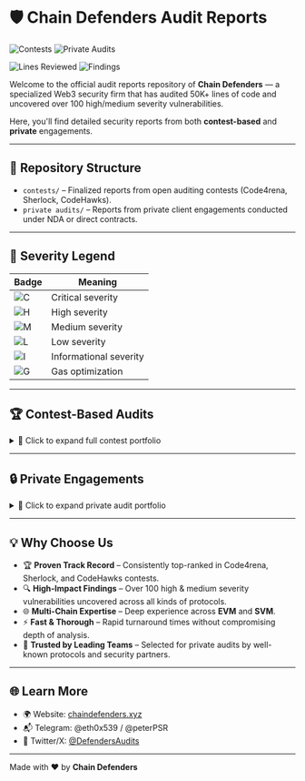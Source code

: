 # 🛡️ Chain Defenders Audit Reports

![Contests](https://img.shields.io/badge/Contests-15+-cyan)
![Private Audits](https://img.shields.io/badge/Private_Audits-12-blue)

![Lines Reviewed](https://img.shields.io/badge/Lines_Reviewed-50K+-green)
![Findings](https://img.shields.io/badge/Findings-100+-red)

Welcome to the official audit reports repository of **Chain Defenders** — a specialized Web3 security firm that has audited 50K+ lines of code and uncovered over 100 high/medium severity vulnerabilities.

Here, you'll find detailed security reports from both **contest-based** and **private** engagements.

---

## 📁 Repository Structure

- `contests/` – Finalized reports from open auditing contests (Code4rena, Sherlock, CodeHawks).
- `private audits/` – Reports from private client engagements conducted under NDA or direct contracts.

---

## 🔑 Severity Legend

| Badge                                       | Meaning                |
| ------------------------------------------- | ---------------------- |
| ![C](https://img.shields.io/badge/C-black)  | Critical severity      |
| ![H](https://img.shields.io/badge/H-red)    | High severity          |
| ![M](https://img.shields.io/badge/M-orange) | Medium severity        |
| ![L](https://img.shields.io/badge/L-yellow) | Low severity           |
| ![I](https://img.shields.io/badge/I-blue)   | Informational severity |
| ![G](https://img.shields.io/badge/G-grey)   | Gas optimization       |

---

## 🏆 Contest-Based Audits

<details>
<summary>📜 Click to expand full contest portfolio</summary>

| Protocol   | Audit Platform | Contest Page                                                                             | Report Page                                                                                                 | Rank | Findings   | Tech                                                                                                                                                                                                                                                                            | Platform                                                                                                                                                                  |
| ---------- | -------------- | ---------------------------------------------------------------------------------------- | ----------------------------------------------------------------------------------------------------------- | ---- | ---------- | ------------------------------------------------------------------------------------------------------------------------------------------------------------------------------------------------------------------------------------------------------------------------------- | ------------------------------------------------------------------------------------------------------------------------------------------------------------------------- |
| Phi        | Code4rena      | [🔍 View Contest](https://code4rena.com/audits/2024-08-phi)                              | [🛡️ View Report](https://github.com/Chain-Defenders/portfolio/blob/master/contests/phi-aug-2024.pdf)        | 2nd  | ![2H](https://img.shields.io/badge/2H-red) ![1M](https://img.shields.io/badge/1M-orange)     | <img height="20" src="https://img.shields.io/badge/-   NFT   -234942?style=flat" /> <img height="20" src="https://img.shields.io/badge/-   SocialFi   -234942?style=flat" />                                                                                                    | <img height="20" src="https://img.shields.io/badge/-   EVM   -0173c4?style=flat" />                                                                                       |
| Swan       | CodeHawks      | [🔍 View Contest](https://codehawks.cyfrin.io/c/2024-10-swan-dria)                       | [🛡️ View Report](https://github.com/Chain-Defenders/portfolio/blob/master/contests/swan-oct-2024.pdf)       | 2nd  | ![3H](https://img.shields.io/badge/3H-red) ![4M](https://img.shields.io/badge/4M-orange) ![3L](https://img.shields.io/badge/3L-yellow) | <img height="20" src="https://img.shields.io/badge/-   AI Agents   -234942?style=flat" /> <img height="20" src="https://img.shields.io/badge/-   NFT   -234942?style=flat" />                                                                                                   | <img height="20" src="https://img.shields.io/badge/-   EVM   -0173c4?style=flat" />                                                                                       |
| Tokensoft  | Sherlock       | [🔍 View Contest](https://audits.sherlock.xyz/contests/285)                              | [🛡️ View Report](https://github.com/Chain-Defenders/portfolio/blob/master/contests/tokensoft-may-2024.pdf)  | 2nd  | ![1M](https://img.shields.io/badge/1M-orange)         | <img height="20" src="https://img.shields.io/badge/-   ERC20   -234942?style=flat" /> <img height="20" src="https://img.shields.io/badge/-   Vesting   -234942?style=flat" />                                                                                                   | <img height="20" src="https://img.shields.io/badge/-   EVM   -0173c4?style=flat" />                                                                                       |
| Usual      | Sherlock       | [🔍 View Contest](https://audits.sherlock.xyz/contests/575)                              | [🛡️ View Report](https://github.com/Chain-Defenders/portfolio/blob/master/contests/usual-nov-2024.pdf)      | 2nd  | ![1H](https://img.shields.io/badge/1H-red)         | <img height="20" src="https://img.shields.io/badge/-   ERC20   -234942?style=flat" /> <img height="20" src="https://img.shields.io/badge/-   Liquid Staking   -234942?style=flat" /> <img height="20" src="https://img.shields.io/badge/-   Stablecoin   -234942?style=flat" /> | <img height="20" src="https://img.shields.io/badge/-   EVM   -0173c4?style=flat" />                                                                                       |
| Lambo.win  | Code4rena      | [🔍 View Contest](https://code4rena.com/audits/2024-12-lambowin)                         | [🛡️ View Report](https://github.com/Chain-Defenders/portfolio/blob/master/contests/lambo-dec-2024.pdf)      | 4th  | ![2H](https://img.shields.io/badge/2H-red) ![2M](https://img.shields.io/badge/2M-orange)     | <img height="20" src="https://img.shields.io/badge/-   Token Launchpad   -234942?style=flat" /> <img height="20" src="https://img.shields.io/badge/-   ERC20   -234942?style=flat" />                                                                                           | <img height="20" src="https://img.shields.io/badge/-   EVM   -0173c4?style=flat" />                                                                                       |
| Teller     | Sherlock       | [🔍 View Contest](https://audits.sherlock.xyz/contests/472)                              | [🛡️ View Report](https://github.com/Chain-Defenders/portfolio/blob/master/contests/teller-dec-2024.pdf)     | 5th  | ![1M](https://img.shields.io/badge/1M-orange)         | <img height="20" src="https://img.shields.io/badge/-   Lending   -234942?style=flat" /> <img height="20" src="https://img.shields.io/badge/-   Vault   -234942?style=flat" />                                                                                                   | <img height="20" src="https://img.shields.io/badge/-   EVM   -0173c4?style=flat" />                                                                                       |
| Soon       | Cantina        | [🔍 View Contest](https://cantina.xyz/competitions/08c2b0b4-8449-4136-82a2-7074ccdfffac) | Private                                                                                                     | 5th  | ![1H](https://img.shields.io/badge/1H-red) ![5L](https://img.shields.io/badge/5L-yellow)     | <img height="20" src="https://img.shields.io/badge/-   Layer 1   -234942?style=flat" /> <img height="20" src="https://img.shields.io/badge/-   NFT   -234942?style=flat" />                                                                                                     | <img height="20" src="https://img.shields.io/badge/-   EVM   -0173c4?style=flat" /> & <img height="20" src="https://img.shields.io/badge/-   SVM   -c40501?style=flat" /> |
| Zaros      | CodeHawks      | [🔍 View Contest](https://codehawks.cyfrin.io/c/2025-01-zaros-part-2)                    | [🛡️ View Report](https://github.com/Chain-Defenders/portfolio/blob/master/contests/zaros-jan-2025.pdf)      | 6th  | ![5H](https://img.shields.io/badge/5H-red) ![8M](https://img.shields.io/badge/8M-orange) ![2L](https://img.shields.io/badge/2L-yellow) | <img height="20" src="https://img.shields.io/badge/-   Perpetuals   -234942?style=flat" /> <img height="20" src="https://img.shields.io/badge/-   Leverage Trading   -234942?style=flat" />                                                                                     | <img height="20" src="https://img.shields.io/badge/-   EVM   -0173c4?style=flat" />                                                                                       |
| SecondSwap | Code4rena      | [🔍 View Contest](https://code4rena.com/audits/2024-12-secondswap)                       | [🛡️ View Report](https://github.com/Chain-Defenders/portfolio/blob/master/contests/secondswap-dec-2024.pdf) | 8th  | ![1H](https://img.shields.io/badge/1H-red) ![4M](https://img.shields.io/badge/4M-orange)     | <img height="20" src="https://img.shields.io/badge/-   DEX/AMM   -234942?style=flat" /> <img height="20" src="https://img.shields.io/badge/-   Vesting   -234942?style=flat" />                                                                                                 | <img height="20" src="https://img.shields.io/badge/-   EVM   -0173c4?style=flat" />                                                                                       |
| stake.link | CodeHawks      | [🔍 View Contest](https://codehawks.cyfrin.io/c/2024-09-stakelink)                       | [🛡️ View Report](https://github.com/Chain-Defenders/portfolio/blob/master/contests/stakelink-oct-2024.pdf)  | 10th | ![3M](https://img.shields.io/badge/3M-orange)         | <img height="20" src="https://img.shields.io/badge/-   Liquid Staking   -234942?style=flat" /> <img height="20" src="https://img.shields.io/badge/-   Chainlink   -234942?style=flat" />                                                                                        | <img height="20" src="https://img.shields.io/badge/-   EVM   -0173c4?style=flat" />                                                                                       |
| IQ AI      | Code4rena      | [🔍 View Contest](https://code4rena.com/audits/2025-01-iq-ai)                            | [🛡️ View Report](https://github.com/Chain-Defenders/portfolio/blob/master/contests/iq-ai-jan-2025.pdf)      | 10th | ![1M](https://img.shields.io/badge/1M-orange)         | <img height="20" src="https://img.shields.io/badge/-   AI Agents   -234942?style=flat" /> <img height="20" src="https://img.shields.io/badge/-   ERC20   -234942?style=flat" />                                                                                                 | <img height="20" src="https://img.shields.io/badge/-   EVM   -0173c4?style=flat" />                                                                                       |
| Liquid Ron | Code4rena      | [🔍 View Contest](https://code4rena.com/audits/2025-01-liquid-ron)                       | [🛡️ View Report](https://github.com/Chain-Defenders/portfolio/blob/master/contests/liquid-ron-jan-2025.pdf) | 10th | ![1H](https://img.shields.io/badge/1H-red) ![1M](https://img.shields.io/badge/1M-orange) ![1L](https://img.shields.io/badge/1L-yellow) | <img height="20" src="https://img.shields.io/badge/-   Liquid Staking   -234942?style=flat" />                                                                                                                                                                                  | <img height="20" src="https://img.shields.io/badge/-   EVM   -0173c4?style=flat" />                                                                                       |
| THORWallet | Code4rena      | [🔍 View Contest](https://code4rena.com/audits/2025-02-thorwallet)                       | [🛡️ View Report](https://github.com/Chain-Defenders/portfolio/blob/master/contests/thorwallet-feb-2025.pdf) | 10th | ![1M](https://img.shields.io/badge/1M-orange)         | <img height="20" src="https://img.shields.io/badge/-   DeFi   -234942?style=flat" /> <img height="20" src="https://img.shields.io/badge/-   LayerZero   -234942?style=flat" /> <img height="20" src="https://img.shields.io/badge/-   ERC20   -234942?style=flat" />            | <img height="20" src="https://img.shields.io/badge/-   EVM   -0173c4?style=flat" />                                                                                       |
| Reserve    | Cantina        | [🔍 View Contest](https://cantina.xyz/competitions/8b94becd-54e7-41cd-88e6-caae7becc76a) | Private                                                                                                     | 12th | ![1M](https://img.shields.io/badge/1M-orange) ![2L](https://img.shields.io/badge/2L-yellow)     | <img height="20" src="https://img.shields.io/badge/-   SPL   -234942?style=flat" />                                                                                                                                                                                             | <img height="20" src="https://img.shields.io/badge/-   SVM   -c40501?style=flat" />                                                                                       |
| QuantAMM   | CodeHawks      | [🔍 View Contest](https://codehawks.cyfrin.io/c/2024-12-quantamm)                        | [🛡️ View Report](https://github.com/Chain-Defenders/portfolio/blob/master/contests/quantamm-dec-2024.pdf)   | 21st | ![1H](https://img.shields.io/badge/1H-red) ![2M](https://img.shields.io/badge/2M-orange)     | <img height="20" src="https://img.shields.io/badge/-   AMM   -234942?style=flat" /> <img height="20" src="https://img.shields.io/badge/-   BalancerV3   -234942?style=flat" /> <img height="20" src="https://img.shields.io/badge/-   Vault   -234942?style=flat" />            | <img height="20" src="https://img.shields.io/badge/-   EVM   -0173c4?style=flat" />                                                                                       |

</details>

---

## 🔒 Private Engagements

<details>
<summary>📜 Click to expand private audit portfolio</summary>

| Protocol             | Report Page                                                                                                                  | Date        | Findings                  | Tech                                                                                                                                                                                                                                                                                                                                                        | Platform                                                                            |
| -------------------- | ---------------------------------------------------------------------------------------------------------------------------- | ----------- | ------------------------- | ----------------------------------------------------------------------------------------------------------------------------------------------------------------------------------------------------------------------------------------------------------------------------------------------------------------------------------------------------------- | ----------------------------------------------------------------------------------- |
| Phi                  | [🛡️ View Report](https://github.com/Chain-Defenders/portfolio/blob/master/private%20audits/phi-nov-2024.pdf)                 | Nov 2024    | ![1M](https://img.shields.io/badge/1M-orange) ![2L](https://img.shields.io/badge/2L-yellow) ![4I](https://img.shields.io/badge/4I-blue)                | <img height="20" src="https://img.shields.io/badge/-   NFT   -234942?style=flat" /> <img height="20" src="https://img.shields.io/badge/-   SocialFi   -234942?style=flat" />                                                                                                                                                                                | <img height="20" src="https://img.shields.io/badge/-   EVM   -0173c4?style=flat" /> |
| Size Credit          | [🛡️ View Report](https://github.com/Chain-Defenders/portfolio/blob/master/private%20audits/size-dec-2024.pdf)                | Dec 2024    | ![1L](https://img.shields.io/badge/1L-yellow) ![2I](https://img.shields.io/badge/2I-blue) ![2G](https://img.shields.io/badge/2G-grey)                | <img height="20" src="https://img.shields.io/badge/-   Lending   -234942?style=flat" /> <img height="20" src="https://img.shields.io/badge/-   Oracle   -234942?style=flat" />                                                                                                                                                                              | <img height="20" src="https://img.shields.io/badge/-   EVM   -0173c4?style=flat" /> |
| Cyfrin Attester      | [🛡️ View Report](https://github.com/Chain-Defenders/portfolio/blob/master/private%20audits/cyfrin-attester-mar-2025.pdf)     | Mar 2025    | ![1H](https://img.shields.io/badge/1H-red) ![2M](https://img.shields.io/badge/2M-orange) ![6L](https://img.shields.io/badge/6L-yellow) ![4I](https://img.shields.io/badge/4I-blue)            | <img height="20" src="https://img.shields.io/badge/-   EAS   -234942?style=flat" /> <img height="20" src="https://img.shields.io/badge/-   ERC5192   -234942?style=flat" />                                                                                                                                                                                 | <img height="20" src="https://img.shields.io/badge/-   EVM   -0173c4?style=flat" /> |
| Blackhole Experiment | [🛡️ View Report](https://github.com/Chain-Defenders/portfolio/blob/master/private%20audits/blackhole-mar-2025.pdf)           | Mar 2025    | ![3M](https://img.shields.io/badge/3M-orange) ![5L](https://img.shields.io/badge/5L-yellow) ![1I](https://img.shields.io/badge/1I-blue) ![1G](https://img.shields.io/badge/1G-grey)            | <img height="20" src="https://img.shields.io/badge/-   GameFi   -234942?style=flat" /> <img height="20" src="https://img.shields.io/badge/-   ERC20   -234942?style=flat" />                                                                                                                                                                                | <img height="20" src="https://img.shields.io/badge/-   EVM   -0173c4?style=flat" /> |
| Cyfrin x EulerSwap   | [🛡️ View Report](https://github.com/Chain-Defenders/portfolio/blob/master/private%20audits/cyfrin-eulerswap-may-2025.pdf)    | May 2025    | ![2L](https://img.shields.io/badge/2L-yellow) ![3I](https://img.shields.io/badge/3I-blue) ![2G](https://img.shields.io/badge/2G-grey)                | <img height="20" src="https://img.shields.io/badge/-   Vault   -234942?style=flat" /> <img height="20" src="https://img.shields.io/badge/-   AMM   -234942?style=flat" /> <img height="20" src="https://img.shields.io/badge/-   UniswapV4   -234942?style=flat" />                                                                                         | <img height="20" src="https://img.shields.io/badge/-   EVM   -0173c4?style=flat" /> |
| Cyfrin x Suzaku Core | [🛡️ View Report](https://github.com/Chain-Defenders/portfolio/blob/master/private%20audits/cyfrin-suzaku-core-june-2025.pdf) | May 2025    | ![2C](https://img.shields.io/badge/2C-black) ![10H](https://img.shields.io/badge/10H-red) ![19M](https://img.shields.io/badge/19M-orange) ![13L](https://img.shields.io/badge/13L-yellow) ![1I](https://img.shields.io/badge/1I-blue) ![6G](https://img.shields.io/badge/6G-grey) | <img height="20" src="https://img.shields.io/badge/-   Liquid Staking   -234942?style=flat" /> <img height="20" src="https://img.shields.io/badge/-   Vault   -234942?style=flat" />                                                                                                                                                                        | <img height="20" src="https://img.shields.io/badge/-   EVM   -0173c4?style=flat" /> |
| Phi Token            | TBA                                                                                                                          | June 2025   | TBA                       | <img height="20" src="https://img.shields.io/badge/-   ERC20   -234942?style=flat" /> <img height="20" src="https://img.shields.io/badge/-   UniswapV4   -234942?style=flat" /> <img height="20" src="https://img.shields.io/badge/-   NFT   -234942?style=flat" /> <img height="20" src="https://img.shields.io/badge/-   Oracle   -234942?style=flat" />  | <img height="20" src="https://img.shields.io/badge/-   EVM   -0173c4?style=flat" /> |
| Phi Staking          | TBA                                                                                                                          | June 2025   | TBA                       | <img height="20" src="https://img.shields.io/badge/-   Liquid Staking   -234942?style=flat" /> <img height="20" src="https://img.shields.io/badge/-   ERC20   -234942?style=flat" />                                                                                                                                                                        | <img height="20" src="https://img.shields.io/badge/-   EVM   -0173c4?style=flat" /> |
| NDA                  | Private                                                                                                                      | July 2025   | ![1C](https://img.shields.io/badge/1C-black) ![4M](https://img.shields.io/badge/4M-orange) ![9L](https://img.shields.io/badge/9L-yellow) ![10I](https://img.shields.io/badge/10I-blue)           | <img height="20" src="https://img.shields.io/badge/-   TradFi   -234942?style=flat" /> <img height="20" src="https://img.shields.io/badge/-   Wormhole   -234942?style=flat" /> <img height="20" src="https://img.shields.io/badge/-   ERC20   -234942?style=flat" />                                                                                       | <img height="20" src="https://img.shields.io/badge/-   EVM   -0173c4?style=flat" /> |
| Cyfrin x Symbiotic   | [🛡️ View Report](https://github.com/Chain-Defenders/portfolio/blob/master/private%20audits/cyfrin-symbiotic-jul-2025.pdf)    | July 2025   | ![3M](https://img.shields.io/badge/3M-orange) ![2L](https://img.shields.io/badge/2L-yellow) ![5I](https://img.shields.io/badge/5I-blue) ![3G](https://img.shields.io/badge/3G-grey)            | <img height="20" src="https://img.shields.io/badge/-   Liquid Staking   -234942?style=flat" /> <img height="20" src="https://img.shields.io/badge/-   Vault   -234942?style=flat" />                                                                                                                                                                        | <img height="20" src="https://img.shields.io/badge/-   EVM   -0173c4?style=flat" /> |
| Cyfrin x Licredity   | [🛡️ View Report](https://github.com/Chain-Defenders/portfolio/blob/master/private%20audits/cyfrin-licredity-aug-2025.pdf)    | August 2025 | ![2C](https://img.shields.io/badge/2C-black) ![2H](https://img.shields.io/badge/2H-red) ![1M](https://img.shields.io/badge/1M-orange) ![4L](https://img.shields.io/badge/4L-yellow) ![13I](https://img.shields.io/badge/13I-blue)       | <img height="20" src="https://img.shields.io/badge/-   Lending   -234942?style=flat" /> <img height="20" src="https://img.shields.io/badge/-   UniswapV4   -234942?style=flat" />                                                                                                                                                                           | <img height="20" src="https://img.shields.io/badge/-   EVM   -0173c4?style=flat" /> |
| AddictedDotFun       | TBA                                                                                                                          | August 2025 | TBA                       | <img height="20" src="https://img.shields.io/badge/-   Anchor   -234942?style=flat" /> <img height="20" src="https://img.shields.io/badge/-   GameFi   -234942?style=flat" /> <img height="20" src="https://img.shields.io/badge/-   Token2022   -234942?style=flat" /> <img height="20" src="https://img.shields.io/badge/-   VRF   -234942?style=flat" /> | <img height="20" src="https://img.shields.io/badge/-   SVM   -c40501?style=flat" /> |

</details>

---

## 💡 Why Choose Us

- 🏆 **Proven Track Record** – Consistently top-ranked in Code4rena, Sherlock, and CodeHawks contests.  
- 🔍 **High-Impact Findings** – Over 100 high & medium severity vulnerabilities uncovered across all kinds of protocols.  
- 🌐 **Multi-Chain Expertise** – Deep experience across **EVM** and **SVM**.  
- ⚡ **Fast & Thorough** – Rapid turnaround times without compromising depth of analysis.  
- 🤝 **Trusted by Leading Teams** – Selected for private audits by well-known protocols and security partners.

---

## 🌐 Learn More

- 🌍 Website: [chaindefenders.xyz](https://www.chaindefenders.xyz)
- 📬 Telegram: @eth0x539 / @peterPSR
- 🧵 Twitter/X: [@DefendersAudits](https://x.com/DefendersAudits)

---

Made with ❤️ by **Chain Defenders**
